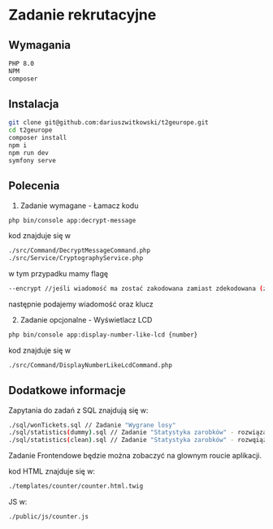 # Zadanie rekrutacyjne

## Wymagania

```bash
PHP 8.0
NPM
composer
```

## Instalacja

```bash
git clone git@github.com:dariuszwitkowski/t2geurope.git
cd t2geurope
composer install
npm i
npm run dev
symfony serve
```

## Polecenia

1. Zadanie wymagane - Łamacz kodu
```bash
php bin/console app:decrypt-message
```
kod znajduje się w 
```bash
./src/Command/DecryptMessageCommand.php
./src/Service/CryptographyService.php
```
w tym przypadku mamy flagę
```bash
--encrypt //jeśli wiadomość ma zostać zakodowana zamiast zdekodowana (zadanie dodatkowe)
```

następnie podajemy wiadomość oraz klucz

2. Zadanie opcjonalne - Wyświetlacz LCD

```bash
php bin/console app:display-number-like-lcd {number}
```

kod znajduje się w
```bash
./src/Command/DisplayNumberLikeLcdCommand.php
```

## Dodatkowe informacje

Zapytania do zadań z SQL znajdują się w:
```bash
./sql/wonTickets.sql // Zadanie "Wygrane losy"
./sql/statistics(dummy).sql // Zadanie "Statystyka zarobków" - rozwiązanie raczej średnie z użyciem subquery
./sql/statistics(clean).sql // Zadanie "Statystyka zarobków" - rozwqiązanie czystsze :D
```

Zadanie Frontendowe będzie można zobaczyć na glownym roucie aplikacji. 

kod HTML znajduje się w:
```bash
./templates/counter/counter.html.twig
```
JS w:
```bash
./public/js/counter.js
```


